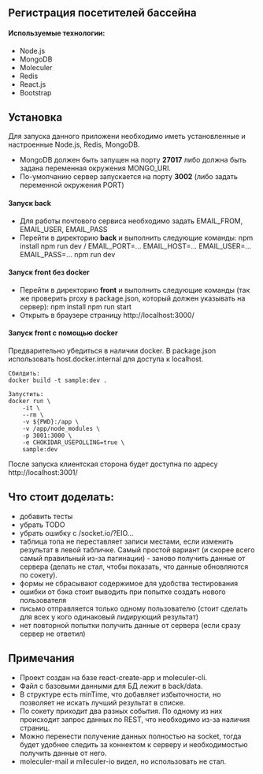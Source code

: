 ## Регистрация посетителей бассейна

#### Используемые технологии:
- Node.js
- MongoDB
- Moleculer
- Redis
- React.js
- Bootstrap

## Установка
Для запуска данного приложени необходимо иметь установленные и настроенные Node.js, Redis, MongoDB.
- MongoDB должен быть запущен на порту **27017** либо должна быть задана переменная окружения MONGO_URI.
- По-умолчанию сервер запускается на порту **3002** (либо задать переменной окружения PORT)

#### Запуск back
- Для работы почтового сервиса необходимо задать EMAIL_FROM, EMAIL_USER, EMAIL_PASS
- Перейти в директорию **back** и выполнить следующие команды:
		npm install
		npm run dev / EMAIL_PORT=... EMAIL_HOST=... EMAIL_USER=... EMAIL_PASS=... npm run dev 


#### Запуск front без docker
- Перейти в директорию **front** и выполнить следующие команды (так же проверить proxy в package.json, который должен указывать на сервер):
		npm install
		npm run start
- Открыть в браузере страницу http://localhost:3000/


#### Запуск front с помощью docker
Предварительно убедиться в наличии docker. В package.json использовать host.docker.internal для доступа к localhost.

```
Сбилдить:
docker build -t sample:dev .

Запустить:
docker run \
    -it \
    --rm \
    -v ${PWD}:/app \
    -v /app/node_modules \
    -p 3001:3000 \
    -e CHOKIDAR_USEPOLLING=true \
    sample:dev
```
После запуска клиентская сторона будет доступна по адресу http://localhost:3001/


## Что стоит доделать:
- добавить тесты
- убрать TODO
- убрать ошибку с /socket.io/?EIO...
- таблица топа не переставляет записи местами, если изменить результат в левой табличке. Самый простой вариант (и скорее всего самый правильный из-за пагинации) - заново получить данные от сервера (делать не стал, чтобы показать, что данные обновляются по сокету).
- формы не сбрасывают содержимое для удобства тестирования
- ошибки от бэка стоит выводить при попытке создать нового пользователя
- письмо отправляется только одному пользователю (стоит сделать для всех у кого одинаковый лидирующий результат)
- нет повторной попытки получить данные от сервера (если сразу сервер не ответил)


## Примечания
- Проект создан на базе react-create-app и moleculer-cli. 
- Файл с базовыми данными для БД лежит в back/data. 
- В структуре есть minTime, что добавляет избыточности, но позволяет не искать лучший результат в списке. 
- По сокету приходит два разных события. По одному из них происходит запрос данных по REST, что необходимо из-за наличия страниц.
- Можно перенести получение данных полностью на socket, тогда будет удобнее следить за коннектом к серверу и необходимостью получить данные от него.
- moleculer-mail и mileculer-io видел, но использовать не стал.
